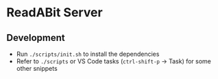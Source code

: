 # ReadABit Server

## Development 

- Run `./scripts/init.sh` to install the dependencies
- Refer to `./scripts` or VS Code tasks (`ctrl-shift-p` -> Task) for some other snippets
